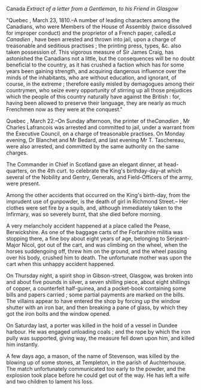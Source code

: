 Canada *Extract of a letter from a Gentleman, to his Friend in Glasgow*"Quebec , March 23, 1810.–A number of leading characters among the Canadians, who were Members of the House of Assembly (twice dissolved for improper conduct) and the proprietor of a French paper, called*La Canadien* , have been arrested and thrown into jail, upon a charge of treasonable and seditious practises ; the printing press, types, &c. also taken possession of. This vigorous measure of Sir James Craig, has astonished the Canadians not a little, but the consequences will be no doubt beneficial to the country, as it has crushed a faction which has for some years been gaining strength, and acquiring dangerous influence over the minds of the inhabitants, who are without education, and ignorant, of course, in the extreme ; therefore easily misled by demagogues among their countrymen, who seize every opportunity of stirring up all those prejudices which the people of this country naturally have against the British : for, having been allowed to preserve their language, they are nearly as much Frenchmen now as they were at the conquest."Quebec , March 22.–On Sunday afternoon, the printer of the*Canadien* , Mr Charles Lafrancois was arrested and committed to jail, under a warrant from the Executive Council, on a charge of treasonable practises. On Monday evening, Dr Blanchet and Mr Bedard, and last evening Mr T. Taschereau, were also arrested, and committed by the same authority on the same charges.The Commander in Chief in Scotland gave an elegant dinner, at head-quarters, on the 4th curt. to celebrate the King's birthday-day–at which several of the Nobility and Gentry, Generals, and Field-Officers of the army, were present.Among the other accidents that occurred on the King's birth-day, from the imprudent use of gunpowder, is the death of girl in Richmond Street.– Her clothes were set fire by a squib, and, although immediately taken to the Infirmary, was so severely burnt, that she died before morning.A very melancholy accident happened at a place called the Pease, Berwickshire. As one of the baggage carts of the Forfarshire militia was stopping there, a fine boy about eight years of age, belonging to Serjeant-Major Nicol, got out of the cart, and was climbing on the wheel, when the horses suddengoing off, threw him on the ground, and the wheel passing over his body, crushed him to death. The unfortunate mother was upon the cart when this unhappy accident happened.On Thursday night, a spirit shop in Gibson-street, Glasgow, was broken into and about five pounds in silver, a seven shilling piece, about eight shillings of copper, a counterfeit half-guinea, and a pocket-book containing some bills and papers carried ; some partial payments are marked on the bills. The villains appear to have entered the shop by forcing up the window shutter with an iron bar, and then breaking a pane of glass, by which they got the iron bolts and the window opened.On Saturday last, a porter was killed in the hold of a vessel in Dundee harbour. He was engaged unloading coals ; and the rope by which the iron pully was supported, giving way, the measure fell down upon him, and killed him instantly.A few days ago, a mason, of the name of Stevenson, was killed by the blowing up of some stones, at Templeton, in the parish of Auchterhouse. The match unfortunately communicated too early to the powder, and the explosion took place before he could get out of the way. He has left a wife and two children to lament his loss.